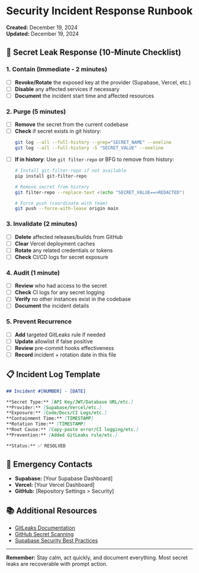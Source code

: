 # Security Incident Response Runbook

**Created:** December 19, 2024  
**Updated:** December 19, 2024

## 🚨 Secret Leak Response (10-Minute Checklist)

### 1. **Contain** (Immediate - 2 minutes)
- [ ] **Revoke/Rotate** the exposed key at the provider (Supabase, Vercel, etc.)
- [ ] **Disable** any affected services if necessary
- [ ] **Document** the incident start time and affected resources

### 2. **Purge** (5 minutes)
- [ ] **Remove** the secret from the current codebase
- [ ] **Check** if secret exists in git history:
  ```bash
  git log --all --full-history --grep="SECRET_NAME" --oneline
  git log --all --full-history -S "SECRET_VALUE" --oneline
  ```
- [ ] **If in history**: Use `git filter-repo` or BFG to remove from history:
  ```bash
  # Install git-filter-repo if not available
  pip install git-filter-repo
  
  # Remove secret from history
  git filter-repo --replace-text <(echo "SECRET_VALUE==>REDACTED")
  
  # Force push (coordinate with team)
  git push --force-with-lease origin main
  ```

### 3. **Invalidate** (2 minutes)
- [ ] **Delete** affected releases/builds from GitHub
- [ ] **Clear** Vercel deployment caches
- [ ] **Rotate** any related credentials or tokens
- [ ] **Check** CI/CD logs for secret exposure

### 4. **Audit** (1 minute)
- [ ] **Review** who had access to the secret
- [ ] **Check** CI logs for any secret logging
- [ ] **Verify** no other instances exist in the codebase
- [ ] **Document** the incident details

### 5. **Prevent Recurrence**
- [ ] **Add** targeted GitLeaks rule if needed
- [ ] **Update** allowlist if false positive
- [ ] **Review** pre-commit hooks effectiveness
- [ ] **Record** incident + rotation date in this file

## 📋 Incident Log Template

```markdown
## Incident #[NUMBER] - [DATE]

**Secret Type:** [API Key/JWT/Database URL/etc.]  
**Provider:** [Supabase/Vercel/etc.]  
**Exposure:** [Code/Docs/CI Logs/etc.]  
**Containment Time:** [TIMESTAMP]  
**Rotation Time:** [TIMESTAMP]  
**Root Cause:** [Copy-paste error/CI logging/etc.]  
**Prevention:** [Added GitLeaks rule/etc.]  

**Status:** ✅ RESOLVED
```

## 🔧 Emergency Contacts

- **Supabase:** [Your Supabase Dashboard]
- **Vercel:** [Your Vercel Dashboard]
- **GitHub:** [Repository Settings > Security]

## 📚 Additional Resources

- [GitLeaks Documentation](https://github.com/gitleaks/gitleaks)
- [GitHub Secret Scanning](https://docs.github.com/en/code-security/secret-scanning)
- [Supabase Security Best Practices](https://supabase.com/docs/guides/platform/security)

---

**Remember:** Stay calm, act quickly, and document everything. Most secret leaks are recoverable with prompt action.
